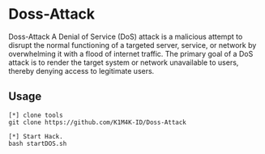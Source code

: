 # Doss-Attack
Doss-Attack A Denial of Service (DoS) attack is a malicious attempt to disrupt the normal functioning of a targeted server, service, or network by overwhelming it with a flood of internet traffic. The primary goal of a DoS attack is to render the target system or network unavailable to users, thereby denying access to legitimate users.

## Usage
```
[*] clone tools
git clone https://github.com/K1M4K-ID/Doss-Attack

[*] Start Hack.
bash startDOS.sh
```

